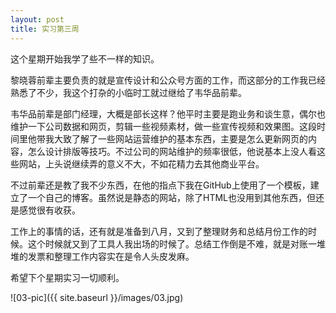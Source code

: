```yaml
---
layout: post
title: 实习第三周
---
```


这个星期开始我学了些不一样的知识。


黎晓蓉前辈主要负责的就是宣传设计和公众号方面的工作，而这部分的工作我已经熟悉了不少，我这个打杂的小临时工就过继给了韦华品前辈。
    
韦华品前辈是部门经理，大概是部长这样？他平时主要是跑业务和谈生意，偶尔也维护一下公司数据和网页，剪辑一些视频素材，做一些宣传视频和效果图。这段时间里他带我大致了解了一些网站运营维护的基本东西，主要是怎么更新网页的内容，怎么设计排版等技巧。不过公司的网站维护的频率很低，他说基本上没人看这些网站，上头说继续弄的意义不大，不如花精力去其他商业平台。
    
不过前辈还是教了我不少东西，在他的指点下我在GitHub上使用了一个模板，建立了一个自己的博客。虽然说是静态的网站，除了HTML也没用到其他东西，但还是感觉很有收获。
    
工作上的事情的话，还有就是准备到八月，又到了整理财务和总结月份工作的时候。这个时候就又到了工具人我出场的时候了。总结工作倒是不难，就是对账一堆堆的发票和整理工作内容实在是令人头皮发麻。
    
希望下个星期实习一切顺利。

![03-pic]({{ site.baseurl }}/images/03.jpg)
